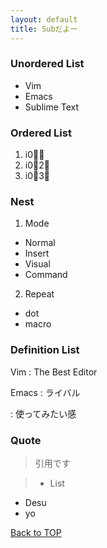 ```yaml
---
layout: default
title: Subだよー
---
```


### Unordered List
- Vim
- Emacs
- Sublime Text

### Ordered List
1. i0
2. i02
3. i03

### Nest
1. Mode
  - Normal
  - Insert
  - Visual
  - Command
2. Repeat
  - dot
  - macro

### Definition List
Vim
: The Best Editor

Emacs
: ライバル

: 使ってみたい感


### Quote
> 引用です

> - List
- Desu
- yo

[Back to TOP](../)

